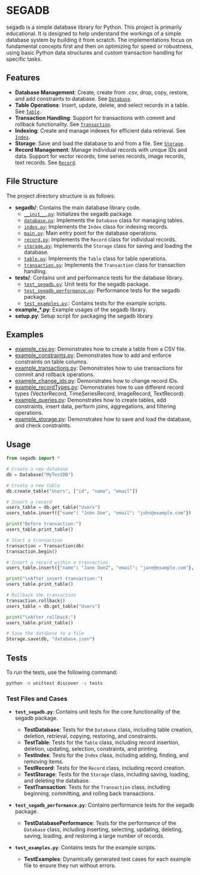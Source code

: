 # SEGADB

segadb is a simple database library for Python.
This project is primarily educational. It is designed to help understand the workings of a simple database system by building it from scratch. The implementations focus on fundamental concepts first and then on optimizing for speed or robustness, using basic Python data structures and custom transaction handling for specific tasks.

## Features
- **Database Management**: Create, create from .csv, drop, copy, restore, and add constraints to database. See [`Database`](segadb/database.py).
- **Table Operations**: Insert, update, delete, and select records in a table. See [`Table`](segadb/table.py).
- **Transaction Handling**: Support for transactions with commit and rollback functionality. See [`Transaction`](segadb/transaction.py).
- **Indexing**: Create and manage indexes for efficient data retrieval. See [`Index`](segadb/index.py).
- **Storage**: Save and load the database to and from a file. See [`Storage`](segadb/storage.py).
- **Record Management**: Manage individual records with unique IDs and data. Support for vector records, time series records, image records, text records. See [`Record`](segadb/record.py).

## File Structure
The project directory structure is as follows:

- **segadb/**: Contains the main database library code.
  - [`__init__.py`](segadb/__init__.py): Initializes the segadb package.
  - [`database.py`](segadb/database.py): Implements the `Database` class for managing tables.
  - [`index.py`](segadb/index.py): Implements the `Index` class for indexing records.
  - [`main.py`](segadb/main.py): Main entry point for the database operations.
  - [`record.py`](segadb/record.py): Implements the `Record` class for individual records.
  - [`storage.py`](segadb/storage.py): Implements the `Storage` class for saving and loading the database.
  - [`table.py`](segadb/table.py): Implements the `Table` class for table operations.
  - [`transaction.py`](segadb/transaction.py): Implements the `Transaction` class for transaction handling.
- **tests/**: Contains unit and performance tests for the database library.
  - [`test_segadb.py`](tests/test_segadb.py): Unit tests for the segadb package.
  - [`test_segadb_performance.py`](tests/test_segadb_performance.py): Performance tests for the segadb package.
  - [`test_examples.py`](tests/test_examples.py):: Contains tests for the example scripts.
- **example_*.py**: Example usages of the segadb library.
- **setup.py**: Setup script for packaging the segadb library.

## Examples
- [example_csv.py](example_csv.py): Demonstrates how to create a table from a CSV file.
- [example_constraints.py](example_constraints.py): Demonstrates how to add and enforce constraints on table columns.
- [example_transactions.py](example_transactions.py): Demonstrates how to use transactions for commit and rollback operations.
- [example_change_ids.py](example_change_ids.py): Demonstrates how to change record IDs.
- [example_recordTypes.py](example_recordTypes.py): Demonstrates how to use different record types (VectorRecord, TimeSeriesRecord, ImageRecord, TextRecord).
- [example_queries.py](example_queries.py): Demonstrates how to create tables, add constraints, insert data, perform joins, aggregations, and filtering operations.
- [example_storage.py](example_storage.py): Demonstrates how to save and load the database, and check constraints.

## Usage
```python
from segadb import *

# Create a new database
db = Database("MyTestDB")

# Create a new table
db.create_table("Users", ["id", "name", "email"])

# Insert a record
users_table = db.get_table("Users")
users_table.insert({"name": "John Doe", "email": "john@example.com"})

print("Before transaction:")
users_table.print_table()

# Start a transaction
transaction = Transaction(db)
transaction.begin()

# Insert a record within a transaction
users_table.insert({"name": "Jane Doe2", "email": "jane@example.com"}, transaction)

print("\nAfter insert transaction:")
users_table.print_table()

# Rollback the transaction
transaction.rollback()
users_table = db.get_table("Users")

print("\nAfter rollback:")
users_table.print_table()

# Save the database to a file
Storage.save(db, "database.json")
```

## Tests
To run the tests, use the following command:
```sh
python -m unittest discover -s tests
```

### Test Files and Cases

- **`test_segadb.py`**: Contains unit tests for the core functionality of the segadb package.
  - **TestDatabase**: Tests for the `Database` class, including table creation, deletion, retrieval, copying, restoring, and constraints.
  - **TestTable**: Tests for the `Table` class, including record insertion, deletion, updating, selection, constraints, and printing.
  - **TestIndex**: Tests for the `Index` class, including adding, finding, and removing items.
  - **TestRecord**: Tests for the `Record` class, including record creation.
  - **TestStorage**: Tests for the `Storage` class, including saving, loading, and deleting the database.
  - **TestTransaction**: Tests for the `Transaction` class, including beginning, committing, and rolling back transactions.

- **`test_segadb_performance.py`**: Contains performance tests for the segadb package.
  - **TestDatabasePerformance**: Tests for the performance of the `Database` class, including inserting, selecting, updating, deleting, saving, loading, and restoring a large number of records.

- **`test_examples.py`**: Contains tests for the example scripts.
  - **TestExamples**: Dynamically generated test cases for each example file to ensure they run without errors.